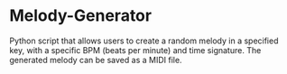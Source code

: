 # Melody-Generator
Python script that allows users to create a random melody in a specified key, with a specific BPM (beats per minute) and time signature. The generated melody can be saved as a MIDI file.
